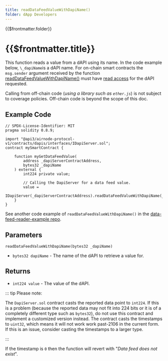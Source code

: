 ```yaml
---
title: readDataFeedValueWithDapiName()
folder: dApp Developers
---
```


<TitleSpan>{{$frontmatter.folder}}</TitleSpan>

# {{$frontmatter.title}}


<Toc/>

This function reads a value from a dAPI using its name. In the code example
below, `\_dapiName`is a dAPI name. For on-chain smart contracts the `msg.sender`
argument received by the function
[readDataFeedValueWithDapiName()](https://github.com/api3dao/airnode-protocol-v1/blob/v0.5.0/contracts/dapis/DapiServer.sol#L749-L765)
must have [read access](./#coverage-policies) for the dAPI requested.

Calling from off-chain code (_using a library such as `ether.js`_) is not
subject to coverage policies. Off-chain code is beyond the scope of this doc.

## Example Code

```solidity
// SPDX-License-Identifier: MIT
pragma solidity 0.8.9;

import "@api3/airnode-protocol-v1/contracts/dapis/interfaces/IDapiServer.sol";
contract mySmartContract {

    function myGetDataFeedValue(
        address _dapiServerContractAddress,
        bytes32 _dapiName
    ) external {
        int224 private value;

        // Calling the DapiServer for a data feed value.
        value =
            IDapiServer(_dapiServerContractAddress).readDataFeedValueWithDapiName(_dapiName);
    }
}
```

See another code example of `readDataFeedValueWithDapiName()` in the
[data-feed-reader-example repo](https://github.com/api3dao/data-feed-reader-example/blob/main/contracts/DataFeedReaderExample.sol#L37).

## Parameters

`readDataFeedValueWithDapiName(bytes32 _dapiName)`

- `bytes32 dapiName` - The name of the dAPI to retrieve a value for.

## Returns

- `int224 value` - The value of the dAPI.

::: tip Please note:

The `DapiServer.sol` contract casts the reported data point to `int224`. If this
is a problem (because the reported data may not fit into 224 bits or it is of a
completely different type such as `bytes32`), do not use this contract and
implement a customized version instead. The contract casts the timestamps to
`uint32`, which means it will not work work past-2106 in the current form. If
this is an issue, consider casting the timestamps to a larger type.

:::

If the timestamp is `0` then the function will revert with "_Data feed does not
exist_".
